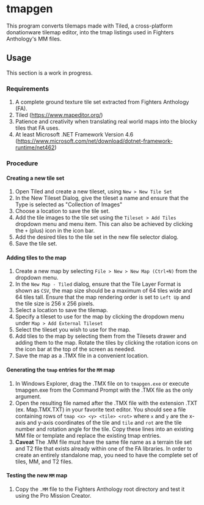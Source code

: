 # tmapgen
This program converts tilemaps made with Tiled, a cross-platform donationware tilemap editor, into the tmap listings 
used in Fighters Anthology's MM files.

## Usage
This section is a work in progress.

### Requirements
1. A complete ground texture tile set extracted from Fighters Anthology (FA).
2. Tiled (https://www.mapeditor.org/)
3. Patience and creativity when translating real world maps into the blocky tiles that FA uses.
4. At least Microsoft .NET Framework Version 4.6 (https://www.microsoft.com/net/download/dotnet-framework-runtime/net462)

### Procedure

#### Creating a new tile set

1. Open Tiled and create a new tileset, using ``New > New Tile Set``
2. In the New Tileset Dialog, give the tileset a name and ensure that the Type is selected as "Collection of Images"
3. Choose a location to save the tile set.
4. Add the tile images to the tile set using the ``Tileset > Add Tiles`` dropdown menu and menu item. This can also be achieved by clicking the `+` (plus) icon in the icon bar.
5. Add the desired tiles to the tile set in the new file selector dialog.
6. Save the tile set.

#### Adding tiles to the map

1. Create a new map by selecting  ``File > New > New Map (Ctrl+N)`` from the dropdown menu.
2. In the ``New Map - Tiled`` dialog, ensure that the Tile Layer Format is shown as ``CSV``, the map size should be a maximum of 64 tiles wide and 64 tiles tall. Ensure that the map rendering order is set to ``Left Up`` and the tile size is 256 x 256 pixels.
3. Select a location to save the tilemap.
4. Specify a tileset to use for the map by clicking the dropdown menu under ``Map > Add External Tileset``
5. Select the tileset you wish to use for the map.
6. Add tiles to the map by selecting them from the Tilesets drawer and adding them to the map. Rotate the tiles by clicking the rotation icons on the icon bar at the top of the screen as needed.
7. Save the map as a .TMX file in a convenient location.

#### Generating the ``tmap`` entries for the ``MM`` map 

1. In Windows Explorer, drag the .TMX file on to ``tmapgen.exe`` or execute tmapgen.exe from the Command Prompt with the .TMX file as the only argument.
2. Open the resulting file named after the .TMX file with the extension .TXT (ex. Map.TMX.TXT) in your favorite text editor. You should see a file containing rows of ``tmap <x> <y> <tile> <rot>`` where ``x`` and ``y`` are the x-axis and y-axis coordinates of the tile and ``tile`` and ``rot`` are the tile number and rotation angle for the tile. Copy these lines into an existing MM file or template and replace the existing tmap entries.
3. **Caveat** The .MM file must have the same file name as a terrain tile set and T2 file that exists already within one of the FA libraries. In order to create an entirely standalone map, you need to have the complete set of tiles, MM, and T2 files.

#### Testing the new ``MM`` map

1. Copy the ``.MM`` file to the Fighters Anthology root directory and test it using the Pro Mission Creator.
